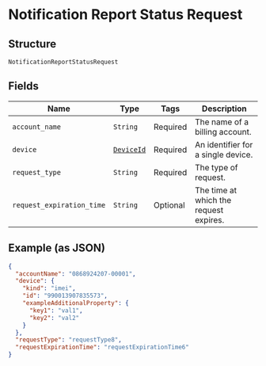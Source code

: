 
# Notification Report Status Request

## Structure

`NotificationReportStatusRequest`

## Fields

| Name | Type | Tags | Description |
|  --- | --- | --- | --- |
| `account_name` | `String` | Required | The name of a billing account. |
| `device` | [`DeviceId`](../../doc/models/device-id.md) | Required | An identifier for a single device. |
| `request_type` | `String` | Required | The type of request. |
| `request_expiration_time` | `String` | Optional | The time at which the request expires. |

## Example (as JSON)

```json
{
  "accountName": "0868924207-00001",
  "device": {
    "kind": "imei",
    "id": "990013907835573",
    "exampleAdditionalProperty": {
      "key1": "val1",
      "key2": "val2"
    }
  },
  "requestType": "requestType8",
  "requestExpirationTime": "requestExpirationTime6"
}
```

